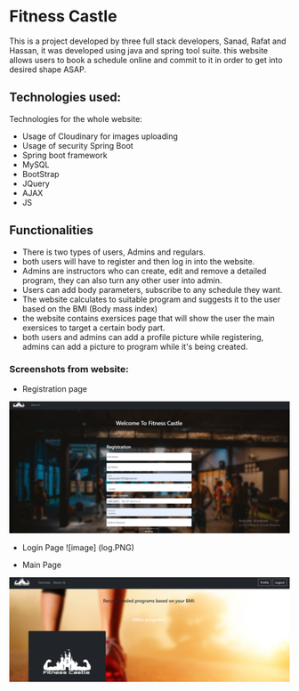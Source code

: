 # Fitness Castle 
This is a project developed by three full stack developers, Sanad, Rafat and Hassan, it was developed using java and spring tool suite. this website allows users to book a schedule online and commit to it in order to get into desired shape ASAP.
## Technologies used: 
Technologies for the whole website: 
- Usage of Cloudinary for images uploading 
- Usage of security Spring Boot
- Spring boot framework
- MySQL
- BootStrap
- JQuery 
- AJAX
- JS
## Functionalities
- There is two types of users, Admins and regulars.
- both users will have to register and then log in into the website.
- Admins are instructors who can create, edit and remove a detailed program, they can also turn any other user into admin.
- Users can add body parameters, subscribe to any schedule they want.
- The website calculates to suitable program and suggests it to the user based on the BMI (Body mass index) 
- the website contains exersices page that will show the user the main exersices to target a certain body part.
- both users and admins can add a profile picture while registering, admins can add a picture to program while it's being created.

### Screenshots from website: 
- Registration page

![image](register.png)

- Login Page
![image] (log.PNG)

- Main Page

![image](main.PNG)
